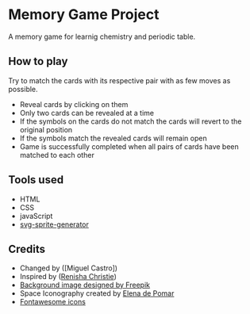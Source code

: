 # Memory Game Project

A memory game for learnig chemistry and periodic table.

## How to play
Try to match the cards with its respective pair with as few moves as possible.
- Reveal cards by clicking on them
- Only two cards can be revealed at a time
- If the symbols on the cards do not match the cards will revert to the original position
- If the symbols match the revealed cards will remain open
- Game is successfully completed when all pairs of cards have been matched to each other

## Tools used
- HTML
- CSS
- javaScript
- [svg-sprite-generator](https://github.com/frexy/svg-sprite-generator)

## Credits
- Changed by ([Miguel Castro])
- Inspired by ([Renisha Christie](https://github.com/crisner))
- [Background image designed by Freepik](https://www.freepik.com/free-vector/cartoon-background-with-stars_1076870.htm)
- Space Iconography created by [Elena de Pomar](http://elenadepomar.com/)
- [Fontawesome icons](https://fontawesome.com/v4.7.0/icons/)